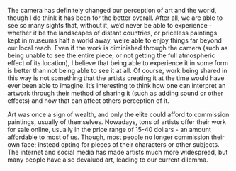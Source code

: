 The camera has definitely changed our perception of art and the world, though I do think it has been for the better overall. After all, we are able to see so many sights that, without it, we’d never be able to experience - whether it be the landscapes of distant countries, or priceless paintings kept in museums half a world away, we’re able to enjoy things far beyond our local reach. Even if the work is diminished through the camera (such as being unable to see the entire piece, or not getting the full atmospheric effect of its location), I believe that being able to experience it in some form is better than not being able to see it at all. Of course, work being shared in this way is not something that the artists creating it at the time would have ever been able to imagine. It’s interesting to think how one can interpret an artwork through their method of sharing it (such as adding sound or other effects) and how that can affect others perception of it. 

Art was once a sign of wealth, and only the elite could afford to commission paintings, usually of themselves. Nowadays, tons of artists offer their work for sale online, usually in the price range of 15-40 dollars - an amount affordable to most of us. Though, most people no longer commission their own face; instead opting for pieces of their characters or other subjects. The internet and social media has made artists much more widespread, but many people have also devalued art, leading to our current dilemma. 
